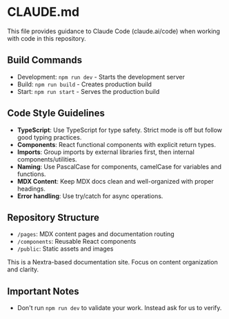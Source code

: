# CLAUDE.md

This file provides guidance to Claude Code (claude.ai/code) when working with code in this repository.

## Build Commands
- Development: `npm run dev` - Starts the development server
- Build: `npm run build` - Creates production build
- Start: `npm run start` - Serves the production build

## Code Style Guidelines
- **TypeScript**: Use TypeScript for type safety. Strict mode is off but follow good typing practices.
- **Components**: React functional components with explicit return types.
- **Imports**: Group imports by external libraries first, then internal components/utilities.
- **Naming**: Use PascalCase for components, camelCase for variables and functions.
- **MDX Content**: Keep MDX docs clean and well-organized with proper headings.
- **Error handling**: Use try/catch for async operations.

## Repository Structure
- `/pages`: MDX content pages and documentation routing
- `/components`: Reusable React components
- `/public`: Static assets and images

This is a Nextra-based documentation site. Focus on content organization and clarity.

## Important Notes
- Don't run `npm run dev` to validate your work. Instead ask for us to verify.